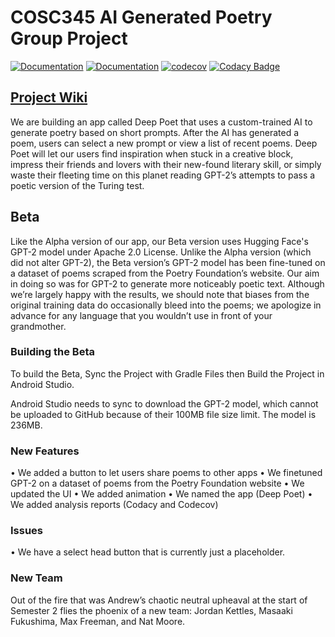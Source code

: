 # COSC345 AI Generated Poetry Group Project
[![Documentation](https://github.com/jordankettles/345-group-project/actions/workflows/documentation.yml/badge.svg)](https://github.com/jordankettles/345-group-project/actions/workflows/documentation.yml)
[![Documentation](https://github.com/jordankettles/345-group-project/actions/workflows/android.yml/badge.svg)](https://github.com/jordankettles/345-group-project/actions/workflows/android.yml)
[![codecov](https://codecov.io/gh/jordankettles/345-group-project/branch/main/graph/badge.svg?token=O6ADELJECI)](https://codecov.io/gh/jordankettles/345-group-project)
[![Codacy Badge](https://app.codacy.com/project/badge/Grade/54b9bb2d15b14967853a825d9a0b5d87)](https://www.codacy.com/gh/jordankettles/345-group-project/dashboard?utm_source=github.com&amp;utm_medium=referral&amp;utm_content=jordankettles/345-group-project&amp;utm_campaign=Badge_Grade)
## [Project Wiki](https://github.com/jordankettles/345-group-project/wiki/)
We are building an app called Deep Poet that uses a custom-trained AI to generate poetry based on short prompts. After the AI has generated a poem, users can select a new prompt or view a list of recent poems. Deep Poet will let our users find inspiration when stuck in a creative block, impress their friends and lovers with their new-found literary skill, or simply waste their fleeting time on this planet reading GPT-2’s attempts to pass a poetic version of the Turing test.

## Beta
Like the Alpha version of our app, our Beta version uses Hugging Face's GPT-2 model under Apache 2.0 License. Unlike the Alpha version (which did not alter GPT-2), the Beta version’s GPT-2 model has been fine-tuned on a dataset of poems scraped from the Poetry Foundation’s website. Our aim in doing so was for GPT-2 to generate more noticeably poetic text. Although we’re largely happy with the results, we should note that biases from the original training data do occasionally bleed into the poems; we apologize in advance for any language that you wouldn’t use in front of your grandmother. 

### Building the Beta
To build the Beta, Sync the Project with Gradle Files then Build the Project in Android Studio.

Android Studio needs to sync to download the GPT-2 model, which cannot be uploaded to GitHub
because of their 100MB file size limit. The model is 236MB.

### New Features
•	We added a button to let users share poems to other apps
•	We finetuned GPT-2 on a dataset of poems from the Poetry Foundation website
•	We updated the UI
•	We added animation
•	We named the app (Deep Poet)
• We added analysis reports (Codacy and Codecov)

### Issues
•	We have a select head button that is currently just a placeholder.

### New Team
Out of the fire that was Andrew’s chaotic neutral upheaval at the start of Semester 2 flies the phoenix of a new team: Jordan Kettles, Masaaki Fukushima, Max Freeman, and Nat Moore. 
